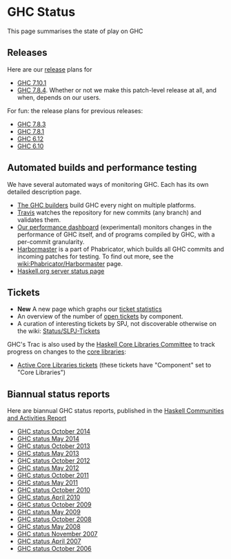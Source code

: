 # GHC Status


This page summarises the state of play on GHC

## Releases


Here are our [release](working-conventions/releases) plans for

- [GHC 7.10.1](status/ghc-7.10.1)
- [GHC 7.8.4](status/ghc-7.8.4).  Whether or not we make this patch-level release at all, and when, depends on our users.


For fun: the release plans for previous releases:

- [GHC 7.8.3](status/ghc-7.8.3)
- [GHC 7.8.1](status/ghc-7.8)
- [GHC 6.12](status/ghc-6.12)
- [GHC 6.10](status/ghc-6.10)

## Automated builds and performance testing


We have several automated ways of monitoring GHC.  Each has its own detailed description page.

- [The GHC builders](builder-summary) build GHC every night on multiple platforms.
- [Travis](travis) watches the repository for new commits (any branch) and validates them.
- [ Our performance dashboard](http://ghcspeed-nomeata.rhcloud.com) (experimental) monitors changes in the performance of GHC itself, and of programs compiled by GHC, with a per-commit granularity.
- [ Harbormaster](https://phabricator.haskell.org/harbormaster) is a part of Phabricator, which builds all GHC commits and incoming patches for testing. To find out more, see the [wiki:Phabricator/Harbormaster](phabricator/harbormaster) page.
- [ Haskell.org server status page](http://status.haskell.org/)

## Tickets

- **New** A new page which graphs our [ ticket statistics](https://ghc.haskell.org/trac/ghc/ticketstats)
- 
  An overview of the number of [open tickets](/trac/ghc/wiki/Status/Tickets) by component.
- A curation of interesting tickets by SPJ, not discoverable otherwise on the wiki: [Status/SLPJ-Tickets](status/slpj-tickets)


GHC's Trac is also used by the [ Haskell Core Libraries Committee](http://www.haskell.org/haskellwiki/Core_Libraries_Committee) to track progress on changes to the [ core libraries](http://www.haskell.org/haskellwiki/Library_submissions#The_Core_Libraries):

- [ Active Core Libraries tickets](https://ghc.haskell.org/trac/ghc/query?status=infoneeded&status=merge&status=new&status=patch&status=upstream&component=Core+Libraries&col=id&col=summary&col=component&col=status&col=type&col=priority&col=milestone&order=priority) (these tickets have "Component" set to "Core Libraries")

## Biannual status reports


Here are biannual GHC status reports, published in the [ Haskell Communities and Activities Report](http://haskell.org/communities/)

- [GHC status October 2014](status/oct14)
- [GHC status May 2014](status/may14)
- [GHC status October 2013](status/oct13)
- [GHC status May 2013](status/may13)
- [GHC status October 2012](status/oct12)
- [GHC status May 2012](status/may12)
- [GHC status October 2011](status/oct11)
- [GHC status May 2011](status/may11)
- [GHC status October 2010](status/oct10)
- [GHC status April 2010](status/apr10)
- [GHC status October 2009](status/oct09)
- [GHC status May 2009](status/may09)
- [GHC status October 2008](status/october08)
- [GHC status May 2008](status/may08)
- [GHC status November 2007](status/nov07)
- [GHC status April 2007](status/april07)
- [GHC status October 2006](status/october06)